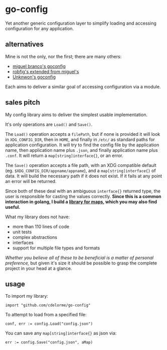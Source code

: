 
# go-config

Yet another generic configuration layer to simplify loading and accessing configuration for any application.


## alternatives

Mine is not the only, nor the first; there are many others:

- [miguel branco's goconfig](https://github.com/miguel-branco/goconfig)
- [robfig's extended from miguel's](https://github.com/robfig/config)
- [Unknwon's goconfig](https://github.com/Unknwon/goconfig)

Each aims to deliver a similar goal of accessing configuration via a module.


## sales pitch

My config library aims to deliver the simplest usable implementation.

It's only operations are `Load()` and `Save()`.

The `Load()` operation accepts a `filePath`, but if none is provided it will look in `XDG_CONFIG_DIR`, then in `HOME`, and finally in `/etc/` as standard paths for application configuration.  It will try to find the config file by the application name, then application name plus `.json`, and finally application name plus `.conf`.  It will return a `map[string]interface{}`, or an error.

The `Save()` operation accepts a file path, with an XDG compatible default (eg. `$XDG_CONFIG_DIR/appname/appname`), and a `map[string]interface{}` of data.  It will build the necessary path if it does not exist.  If it fails at any point an error will be returned.

Since both of these deal with an ambiguous `interface{}` returned type, the user is responsible for casting the values correctly.  **Since this is a common interaction in golang, I build a [library for maps](https://github.com/cdelorme/go-maps), which you may also find useful.**

What my library does not have:

- more than 110 lines of code
- unit tests
- complex abstractions
- interfaces
- support for multiple file types and formats

_Whether you believe all of these to be beneficial is a matter of personal preference,_ but given it's size it should be possible to grasp the complete project in your head at a glance.


## usage

To import my library:

	import "github.com/cdelorme/go-config"

To attempt to load from a specified file:

    conf, err := config.Load("config.json")

You can save any `map[string]interface{}` as json via:

    err := config.Save("config.json", aMap)
